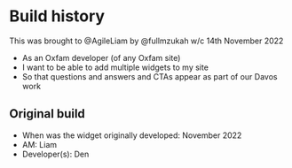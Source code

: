 # Build history

This was brought to @AgileLiam by @fullmzukah w/c 14th November 2022

- As an Oxfam developer (of any Oxfam site)
- I want to be able to add multiple widgets to my site
- So that questions and answers and CTAs appear as part of our Davos work

## Original build

- When was the widget originally developed: November 2022
- AM: Liam
- Developer(s): Den
